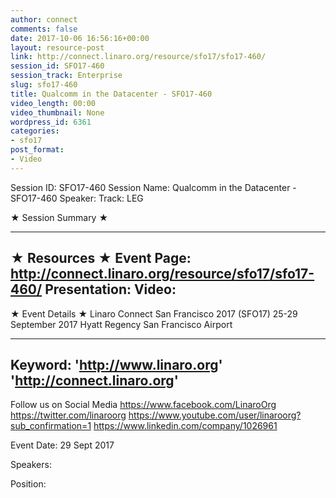 ```yaml
---
author: connect
comments: false
date: 2017-10-06 16:56:16+00:00
layout: resource-post
link: http://connect.linaro.org/resource/sfo17/sfo17-460/
session_id: SFO17-460
session_track: Enterprise
slug: sfo17-460
title: Qualcomm in the Datacenter - SFO17-460
video_length: 00:00
video_thumbnail: None
wordpress_id: 6361
categories:
- sfo17
post_format:
- Video
---
```


Session ID: SFO17-460
Session Name: Qualcomm in the Datacenter - SFO17-460
Speaker: 
Track: LEG


★ Session Summary ★

---------------------------------------------------
★ Resources ★
Event Page: http://connect.linaro.org/resource/sfo17/sfo17-460/
Presentation: 
Video: 
 ---------------------------------------------------

★ Event Details ★
Linaro Connect San Francisco 2017 (SFO17)
25-29 September 2017
Hyatt Regency San Francisco Airport

---------------------------------------------------
Keyword: 
'http://www.linaro.org'
'http://connect.linaro.org'
---------------------------------------------------
Follow us on Social Media
https://www.facebook.com/LinaroOrg
https://twitter.com/linaroorg
https://www.youtube.com/user/linaroorg?sub_confirmation=1
https://www.linkedin.com/company/1026961

Event Date: 29 Sept 2017

Speakers: 

Position:
